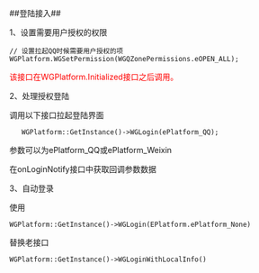 ##登陆接入##

1、设置需要用户授权的权限

```
// 设置拉起QQ时候需要用户授权的项
WGPlatform.WGSetPermission(WGQZonePermissions.eOPEN_ALL); 
```
<font color="red">该接口在WGPlatform.Initialized接口之后调用。</font>

2、处理授权登陆

调用以下接口拉起登陆界面

```
   WGPlatform::GetInstance()->WGLogin(ePlatform_QQ); 
```

参数可以为ePlatform_QQ或ePlatform_Weixin

在onLoginNotify接口中获取回调参数数据

3、自动登录

使用

```
WGPlatform::GetInstance()->WGLogin(EPlatform.ePlatform_None)
```

替换老接口

```
WGPlatform::GetInstance()->WGLoginWithLocalInfo()
```